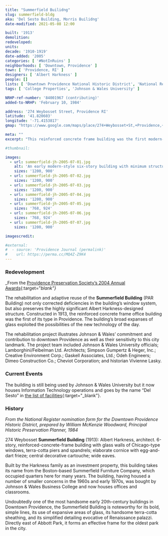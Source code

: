 ```yaml
---
title: "Summerfield Builidng"
slug: summerfield-bldg
aka: 'Del Sesto Building, Morris Builidng'
date-modified: 2021-05-08 12:00

built: '1913'
demolition:
redeveloped:
units:
decade: '1910-1919'
date-added: '2005'
categories: [ '#NotInRuins' ]
neighborhoods: [ 'Downtown, Providence' ]
town: [ 'Providence, RI' ]
designers: [ 'Albert Harkness' ]
people: []
lists: [ 'Downtown Providence National Historic District', 'National Register of Historic Places' ]
tags: [ 'College Properties', 'Johnson & Wales University' ]

NRHP-ref-number: '84001967 (contributing)'
added-to-NRHP: 'February 10, 1984'

address: '274 Weybosset Street, Providence RI'
latitude: '41.820603'
longitude: '-71.4153817'
gmap: "https://www.google.com/maps/place/274+Weybosset+St,+Providence,+RI+02903/@41.820603,-71.4153817,17z/data=!3m1!4b1!4m5!3m4!1s0x89e44513442553c7:0xeaef13fee5690376!8m2!3d41.820603!4d-71.413193"

meta: ""
excerpt: "This reinforced concrete frame building was the first modern-style, large windowed design in the City"

#thumbnail:

images:
  - url: summerfield-jh-2005-07-01.jpg
    alt: 'An early modern-style six-story building with minimum structure and maximum windows. The structure is ornamented with yellow-toned terra cotta friezes with a deep-set but simple cornice.'
    sizes: '1200, 900'
  - url: summerfield-jh-2005-07-02.jpg
    sizes: '1200, 900'
  - url: summerfield-jh-2005-07-03.jpg
    sizes: '1200, 900'
  - url: summerfield-jh-2005-07-04.jpg
    sizes: '1200, 900'
  - url: summerfield-jh-2005-07-05.jpg
    sizes: '768, 924'
  - url: summerfield-jh-2005-07-06.jpg
    sizes: '768, 924'
  - url: summerfield-jh-2005-07-07.jpg
    sizes: '1200, 900'

imagescredit:

#external:
#  - source: 'Providence Journal (permalink)'
#    url: https://perma.cc/MQ4Z-Z9K4
---
```


### Redevelopment

_From the [Providence Preservation Society’s 2004 Annual Awards](//web.archive.org/web/20051017024556/http://www.ppsri.org/advocacy/awards/2004.php){:target="_blank"}_

The rehabilitation and adaptive reuse of the **Summerfield Building** (PAR Building) not only corrected deficiencies in the building’s window system, but also preserves the highly significant Albert Harkness-designed structure. Constructed in 1913, the reinforced concrete frame office building was the first of its type in Providence. The building’s broad expanses of glass exploited the possibilities of the new technology of the day.

The rehabilitation project illustrates Johnson & Wales’ commitment and contribution to downtown Providence as well as their sensitivity to this city landmark. The project team included Johnson & Wales University officials; Lamborghini/Feibelman Ltd. Architects; Simpson Gumpertz & Heger, Inc.; Creative Environment Corp.; Gaskell Associates, Ltd.; Odeh Engineers; Dimeo Construction Co.; Cheviot Corporation; and historian Vivienne Lasky.


### Current Events

The building is still being used by Johnson & Wales University but it now houses Information Technology operations and goes by the name “Del Sesto” in [the list of facilities](//www.jwu.edu/campuses/providence/about-jwu-providence/facilities.html){:target="_blank"}.


### History

_From the National Register nomination form for the Downtown Providence Historic District, prepared by William McKenzie Woodward, Principal Historic Preservation Planner, 1984_

274 Weybosset **Summerfield Building** (1913): Albert Harkness, architect. 6-story, reinforced-concrete-frame building with glass walls of Chicago-type windows, terra-cotta piers and spandrels; elaborate cornice with egg-and-dart frieze; central decorative cartouche; wide eaves.

Built by the Harkness family as an investment property, this building takes its name from the Boston-based Summerfield Furniture Company, which occupied quarters here for many years. The building, having housed a number of smaller concerns in the 1960s and early 1970s, was bought by Johnson & Wales Business College and now houses offices and classrooms.

Undoubtedly one of the most handsome early 20th-century buildings in Downtown Providence, the Summerfield Building is noteworthy for its bold, simple lines, its use of expansive areas of glass, its handsome terra-cotta sheathing, and its simplified detailing evocative of Renaissance palazzi. Directly east of Abbott Park, it forms an effective frame for the oldest park in the city.
